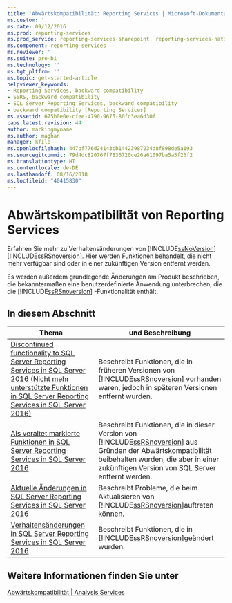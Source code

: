 ```yaml
---
title: 'Abwärtskompatibilität: Reporting Services | Microsoft-Dokumentation'
ms.custom: ''
ms.date: 09/12/2016
ms.prod: reporting-services
ms.prod_service: reporting-services-sharepoint, reporting-services-native
ms.component: reporting-services
ms.reviewer: ''
ms.suite: pro-bi
ms.technology: ''
ms.tgt_pltfrm: ''
ms.topic: get-started-article
helpviewer_keywords:
- Reporting Services, backward compatibility
- SSRS, backward compatibility
- SQL Server Reporting Services, backward compatibility
- backward compatibility [Reporting Services]
ms.assetid: 675b0e0e-cfee-4790-9675-80fc3ea6d30f
caps.latest.revision: 44
author: markingmyname
ms.author: maghan
manager: kfile
ms.openlocfilehash: 447bf776d24143cb14423987234d8f898de5a193
ms.sourcegitcommit: 79d4dc820767f7836720ce26a61097ba5a5f23f2
ms.translationtype: HT
ms.contentlocale: de-DE
ms.lasthandoff: 08/16/2018
ms.locfileid: "40415830"
---
```

#  <a name="reporting-services-backward-compatibility"></a>Abwärtskompatibilität von Reporting Services
Erfahren Sie mehr zu Verhaltensänderungen von [!INCLUDE[ssNoVersion](../includes/ssnoversion-md.md)] [!INCLUDE[ssRSnoversion](../includes/ssrsnoversion-md.md)]. Hier werden Funktionen behandelt, die nicht mehr verfügbar sind oder in einer zukünftigen Version entfernt werden.

Es werden außerdem grundlegende Änderungen am Produkt beschrieben, die bekanntermaßen eine benutzerdefinierte Anwendung unterbrechen, die die [!INCLUDE[ssRSnoversion](../includes/ssrsnoversion-md.md)] -Funktionalität enthält.  
  
## <a name="in-this-section"></a>In diesem Abschnitt  
  
|Thema|und Beschreibung|  
|-----------|-----------------|  
|[Discontinued functionality to SQL Server Reporting Services in SQL Server 2016 (Nicht mehr unterstützte Funktionen in SQL Server Reporting Services in SQL Server 2016)](discontinued-functionality-to-sql-server-reporting-services-in-sql-server.md)|Beschreibt Funktionen, die in früheren Versionen von [!INCLUDE[ssRSnoversion](../includes/ssrsnoversion-md.md)] vorhanden waren, jedoch in späteren Versionen entfernt wurden.|  
|[Als veraltet markierte Funktionen in SQL Server Reporting Services in SQL Server 2016](deprecated-features-in-sql-server-reporting-services-ssrs.md)|Beschreibt Funktionen, die in dieser Version von [!INCLUDE[ssRSnoversion](../includes/ssrsnoversion-md.md)] aus Gründen der Abwärtskompatibilität beibehalten wurden, die aber in einer zukünftigen Version von SQL Server entfernt werden.|  
|[Aktuelle Änderungen in SQL Server Reporting Services in SQL Server 2016](breaking-changes-in-sql-server-reporting-services-in-sql-server-2016.md)|Beschreibt Probleme, die beim Aktualisieren von [!INCLUDE[ssRSnoversion](../includes/ssrsnoversion-md.md)]auftreten können.|  
|[Verhaltensänderungen in SQL Server Reporting Services in SQL Server 2016](behavior-changes-to-sql-server-reporting-services-in-sql-server-2016.md)|Beschreibt Funktionen, die in [!INCLUDE[ssRSnoversion](../includes/ssrsnoversion-md.md)]geändert wurden.|  
  
## <a name="see-also"></a>Weitere Informationen finden Sie unter  
 [Abwärtskompatibilität | Analysis Services](http://msdn.microsoft.com/618b6c3a-e20d-47a9-b2c6-6d848dfba05a)  
  
  
